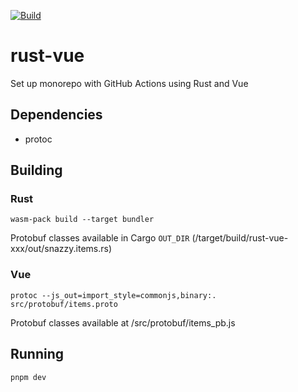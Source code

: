 [![Build](https://github.com/aamir0/rust-vue/actions/workflows/build.yml/badge.svg)](https://github.com/aamir0/rust-vue/actions/workflows/build.yml)

# rust-vue
Set up monorepo with GitHub Actions using Rust and Vue

## Dependencies

- protoc

## Building

### Rust
```
wasm-pack build --target bundler
```

Protobuf classes available in Cargo `OUT_DIR` (/target/build/rust-vue-xxx/out/snazzy.items.rs)

### Vue
```
protoc --js_out=import_style=commonjs,binary:. src/protobuf/items.proto
```

Protobuf classes available at /src/protobuf/items_pb.js

## Running
```
pnpm dev
```
